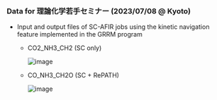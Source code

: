 ### Data for 理論化学若手セミナー (2023/07/08 @ Kyoto)
- Input and output files of SC-AFIR jobs using the kinetic navigation feature implemented in the GRRM program
  - CO2_NH3_CH2 (SC only)
    
    ![image](https://github.com/h-nabata/GRRM/assets/64454988/7b77a470-a62e-45ce-876f-b8ba2d09b83f)
    
  - CO_NH3_CH2O (SC + RePATH)
    
    ![image](https://github.com/h-nabata/GRRM/assets/64454988/a1321f90-8c2d-48f7-814a-5d7a17825c29)
